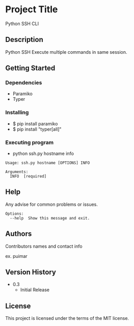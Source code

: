# Project Title

Python SSH CLI

## Description

Python SSH Execute multiple commands in same session.

## Getting Started

### Dependencies

* Paramiko
* Typer

### Installing

* $ pip install paramiko
* $ pip install "typer[all]"

### Executing program

* python ssh.py hostname info
```
Usage: ssh.py hostname [OPTIONS] INFO

Arguments:
  INFO  [required]
```

## Help

Any advise for common problems or issues.
```
Options:
  --help  Show this message and exit.
```

## Authors

Contributors names and contact info

ex. puimar

## Version History

* 0.3
    * Initial Release

## License

This project is licensed under the terms of the MIT license.
